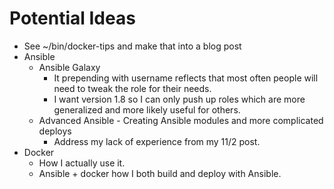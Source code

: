 # Potential Ideas
- See ~/bin/docker-tips and make that into a blog post
- Ansible
  - Ansible Galaxy
    - It prepending with username reflects that most often people will need to tweak the role for their needs.
    - I want version 1.8 so I can only push up roles which are more generalized and more likely useful for others.
  - Advanced Ansible - Creating Ansible modules and more complicated deploys
    - Address my lack of experience from my 11/2 post.
- Docker
  - How I actually use it.
  - Ansible + docker how I both build and deploy with Ansible.
